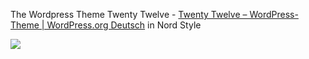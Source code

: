 The Wordpress Theme Twenty Twelve - [Twenty Twelve &#8211; WordPress-Theme &#124; WordPress.org Deutsch](https://de.wordpress.org/themes/twentytwelve/) in Nord Style

![](https://wwv.christian.re/img/twenty-nord.png)
